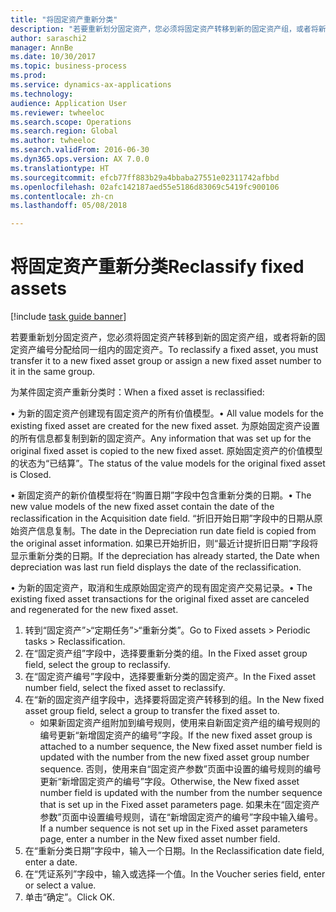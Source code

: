```yaml
--- 
title: "将固定资产重新分类"
description: "若要重新划分固定资产，您必须将固定资产转移到新的固定资产组，或者将新的固定资产编号分配给同一组内的固定资产。"
author: saraschi2
manager: AnnBe
ms.date: 10/30/2017
ms.topic: business-process
ms.prod: 
ms.service: dynamics-ax-applications
ms.technology: 
audience: Application User
ms.reviewer: twheeloc
ms.search.scope: Operations
ms.search.region: Global
ms.author: twheeloc
ms.search.validFrom: 2016-06-30
ms.dyn365.ops.version: AX 7.0.0
ms.translationtype: HT
ms.sourcegitcommit: efcb77ff883b29a4bbaba27551e02311742afbbd
ms.openlocfilehash: 02afc142187aed55e5186d83069c5419fc900106
ms.contentlocale: zh-cn
ms.lasthandoff: 05/08/2018

---
```

# <a name="reclassify-fixed-assets"></a><span data-ttu-id="b4c37-103">将固定资产重新分类</span><span class="sxs-lookup"><span data-stu-id="b4c37-103">Reclassify fixed assets</span></span>

[!include [task guide banner](../../includes/task-guide-banner.md)]

<span data-ttu-id="b4c37-104">若要重新划分固定资产，您必须将固定资产转移到新的固定资产组，或者将新的固定资产编号分配给同一组内的固定资产。</span><span class="sxs-lookup"><span data-stu-id="b4c37-104">To reclassify a fixed asset, you must transfer it to a new fixed asset group or assign a new fixed asset number to it in the same group.</span></span> 

<span data-ttu-id="b4c37-105">为某件固定资产重新分类时：</span><span class="sxs-lookup"><span data-stu-id="b4c37-105">When a fixed asset is reclassified:</span></span>

<span data-ttu-id="b4c37-106">• 为新的固定资产创建现有固定资产的所有价值模型。</span><span class="sxs-lookup"><span data-stu-id="b4c37-106">• All value models for the existing fixed asset are created for the new fixed asset.</span></span> <span data-ttu-id="b4c37-107">为原始固定资产设置的所有信息都复制到新的固定资产。</span><span class="sxs-lookup"><span data-stu-id="b4c37-107">Any information that was set up for the original fixed asset is copied to the new fixed asset.</span></span> <span data-ttu-id="b4c37-108">原始固定资产的价值模型的状态为“已结算”。</span><span class="sxs-lookup"><span data-stu-id="b4c37-108">The status of the value models for the original fixed asset is Closed.</span></span> 

<span data-ttu-id="b4c37-109">• 新固定资产的新价值模型将在“购置日期”字段中包含重新分类的日期。</span><span class="sxs-lookup"><span data-stu-id="b4c37-109">• The new value models of the new fixed asset contain the date of the reclassification in the Acquisition date field.</span></span> <span data-ttu-id="b4c37-110">“折旧开始日期”字段中的日期从原始资产信息复制。</span><span class="sxs-lookup"><span data-stu-id="b4c37-110">The date in the Depreciation run date field is copied from the original asset information.</span></span> <span data-ttu-id="b4c37-111">如果已开始折旧，则“最近计提折旧日期”字段将显示重新分类的日期。</span><span class="sxs-lookup"><span data-stu-id="b4c37-111">If the depreciation has already started, the Date when depreciation was last run field displays the date of the reclassification.</span></span> 

<span data-ttu-id="b4c37-112">• 为新的固定资产，取消和生成原始固定资产的现有固定资产交易记录。</span><span class="sxs-lookup"><span data-stu-id="b4c37-112">• The existing fixed asset transactions for the original fixed asset are canceled and regenerated for the new fixed asset.</span></span>

1. <span data-ttu-id="b4c37-113">转到“固定资产”>“定期任务”>“重新分类”。</span><span class="sxs-lookup"><span data-stu-id="b4c37-113">Go to Fixed assets > Periodic tasks > Reclassification.</span></span>
2. <span data-ttu-id="b4c37-114">在“固定资产组”字段中，选择要重新分类的组。</span><span class="sxs-lookup"><span data-stu-id="b4c37-114">In the Fixed asset group field, select the group to reclassify.</span></span>
3. <span data-ttu-id="b4c37-115">在“固定资产编号”字段中，选择要重新分类的固定资产。</span><span class="sxs-lookup"><span data-stu-id="b4c37-115">In the Fixed asset number field, select the fixed asset to reclassify.</span></span>
4. <span data-ttu-id="b4c37-116">在“新的固定资产组字段中，选择要将固定资产转移到的组。</span><span class="sxs-lookup"><span data-stu-id="b4c37-116">In the New fixed asset group field, select a group to transfer the fixed asset to.</span></span>
    * <span data-ttu-id="b4c37-117">如果新固定资产组附加到编号规则，使用来自新固定资产组的编号规则的编号更新“新增固定资产的编号”字段。</span><span class="sxs-lookup"><span data-stu-id="b4c37-117">If the new fixed asset group is attached to a number sequence, the New fixed asset number field is updated with the number from the new fixed asset group number sequence.</span></span> <span data-ttu-id="b4c37-118">否则，使用来自“固定资产参数”页面中设置的编号规则的编号更新“新增固定资产的编号”字段。</span><span class="sxs-lookup"><span data-stu-id="b4c37-118">Otherwise, the New fixed asset number field is updated with the number from the number sequence that is set up in the Fixed asset parameters page.</span></span> <span data-ttu-id="b4c37-119">如果未在“固定资产参数”页面中设置编号规则，请在“新增固定资产的编号”字段中输入编号。</span><span class="sxs-lookup"><span data-stu-id="b4c37-119">If a number sequence is not set up in the Fixed asset parameters page, enter a number in the New fixed asset number field.</span></span>  
5. <span data-ttu-id="b4c37-120">在“重新分类日期”字段中，输入一个日期。</span><span class="sxs-lookup"><span data-stu-id="b4c37-120">In the Reclassification date field, enter a date.</span></span>
6. <span data-ttu-id="b4c37-121">在“凭证系列”字段中，输入或选择一个值。</span><span class="sxs-lookup"><span data-stu-id="b4c37-121">In the Voucher series field, enter or select a value.</span></span>
7. <span data-ttu-id="b4c37-122">单击“确定”。</span><span class="sxs-lookup"><span data-stu-id="b4c37-122">Click OK.</span></span>



